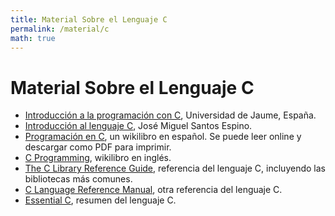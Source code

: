 ```yaml
---
title: Material Sobre el Lenguaje C
permalink: /material/c
math: true
---
```


# Material Sobre el Lenguaje C

  * [Introducción a la programación con C](http://repositori.uji.es/xmlui/bitstream/handle/10234/24306/s29.pdf), Universidad de Jaume, España.
  * [Introducción al lenguaje C](http://ecaths1.s3.amazonaws.com/laboratorio2pui/366213571.curso_c.pdf), José Miguel Santos Espino.
  * [Programación en C](http://es.wikibooks.org/wiki/Programaci%C3%B3n_en_C), un wikilibro en español. Se puede leer online y descargar como PDF para imprimir.
  * [C Programming](http://en.wikibooks.org/wiki/C_Programming), wikilibro en inglés.
  * [The C Library Reference Guide](http://www.acm.uiuc.edu/webmonkeys/book/c_guide/), referencia del lenguaje C, incluyendo las bibliotecas más comunes.
  * [C Language Reference Manual](http://techpubs.sgi.com/library/dynaweb_docs/0650/SGI_Developer/books/CLanguageRef/sgi_html/index.html), otra referencia del lenguaje C.
  * [Essential C](http://cslibrary.stanford.edu/101/), resumen del lenguaje C.
